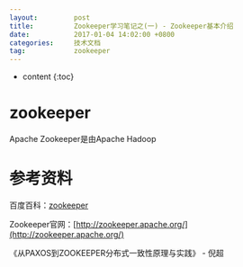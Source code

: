```yaml
---
layout:			post
title:			Zookeeper学习笔记之(一) - Zookeeper基本介绍
date:			2017-01-04 14:02:00 +0800
categories:		技术文档
tag:			zookeeper
---
```


* content
{:toc}


zookeeper
=======================================
Apache Zookeeper是由Apache Hadoop


参考资料
=======================================

百度百科：[zookeeper](http://baike.baidu.com/link?url=OB8b21xw3UldXVI0ghTO_cpEEw0BbjDlVtUJb4BoVpuCh7t6VmDP2MCxxt36KI4TK2ZzJ3a0oxkIrK5ozovm6h6F6UqDvu5CN7wanmGc-5W)

Zookeeper官网：[http://zookeeper.apache.org/](http://zookeeper.apache.org/)

《从PAXOS到ZOOKEEPER分布式一致性原理与实践》 - 倪超

